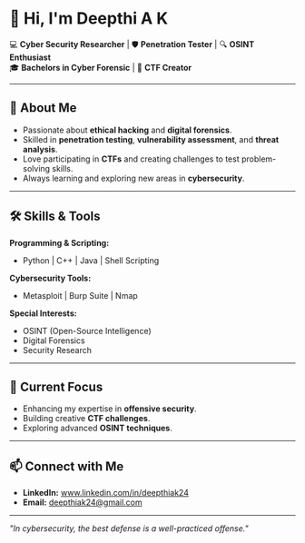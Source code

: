 # 👋 Hi, I'm Deepthi A K

💻 **Cyber Security Researcher** | 🛡 **Penetration Tester** | 🔍 **OSINT Enthusiast**  
🎓 **Bachelors in Cyber Forensic** | 🎯 **CTF Creator**  

---

## 🧠 About Me
- Passionate about **ethical hacking** and **digital forensics**.
- Skilled in **penetration testing**, **vulnerability assessment**, and **threat analysis**.
- Love participating in **CTFs** and creating challenges to test problem-solving skills.
- Always learning and exploring new areas in **cybersecurity**.

---

## 🛠 Skills & Tools

**Programming & Scripting:**
- Python | C++ | Java | Shell Scripting

**Cybersecurity Tools:**
- Metasploit | Burp Suite | Nmap

**Special Interests:**
- OSINT (Open-Source Intelligence)
- Digital Forensics
- Security Research

---

## 📌 Current Focus
- Enhancing my expertise in **offensive security**.
- Building creative **CTF challenges**.
- Exploring advanced **OSINT techniques**.

---

## 📫 Connect with Me
- **LinkedIn:** www.linkedin.com/in/deepthiak24
- **Email:** deepthiak24@gmail.com

---
*"In cybersecurity, the best defense is a well-practiced offense."*

